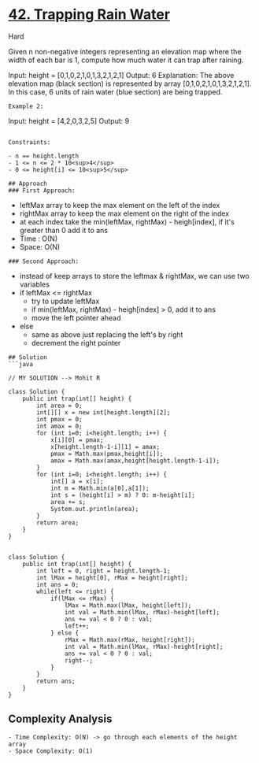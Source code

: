 # [42. Trapping Rain Water](https://leetcode.com/problems/trapping-rain-water/)
Hard


Given n non-negative integers representing an elevation map where the width of each bar is 1, compute how much water it can trap after raining.

Input: height = [0,1,0,2,1,0,1,3,2,1,2,1]
Output: 6
Explanation: The above elevation map (black section) is represented by array [0,1,0,2,1,0,1,3,2,1,2,1]. 
In this case, 6 units of rain water (blue section) are being trapped.
```
Example 2:
```
Input: height = [4,2,0,3,2,5]
Output: 9
 ```

Constraints:

- n == height.length
- 1 <= n <= 2 * 10<sup>4</sup>
- 0 <= height[i] <= 10<sup>5</sup>

## Approach
### First Approach:
```
- leftMax array to keep the max element on the left of the index
- rightMax array to keep the max element on the right of the index
- at each index take the min(leftMax, rightMax) - heigh[index], if it's greater than 0 add it to ans
- Time : O(N)
- Space: O(N)
```
### Second Approach:
```
- instead of keep arrays to store the leftmax & rightMax, we can use two variables
- if leftMax <= rightMax
  - try to update leftMax
  - if min(leftMax, rightMax) - heigh[index] > 0, add it to ans
  - move the left pointer ahead
- else
  - same as above just replacing the left's by right
  - decrement the right pointer
```
## Solution
```java

// MY SOLUTION --> Mohit R

class Solution {
    public int trap(int[] height) {
        int area = 0;
        int[][] x = new int[height.length][2];
        int pmax = 0;
        int amax = 0;
        for (int i=0; i<height.length; i++) {
            x[i][0] = pmax;
            x[height.length-1-i][1] = amax;
            pmax = Math.max(pmax,height[i]);
            amax = Math.max(amax,height[height.length-1-i]);
        }
        for (int i=0; i<height.length; i++) {
            int[] a = x[i];
            int m = Math.min(a[0],a[1]);
            int s = (height[i] > m) ? 0: m-height[i];
            area += s;
            System.out.println(area);
        }
        return area;
    }
}


class Solution {
    public int trap(int[] height) {
        int left = 0, right = height.length-1;
        int lMax = height[0], rMax = height[right];
        int ans = 0;
        while(left <= right) {
            if(lMax <= rMax) {
                lMax = Math.max(lMax, height[left]);
                int val = Math.min(lMax, rMax)-height[left];
                ans += val < 0 ? 0 : val;
                left++;
            } else {
                rMax = Math.max(rMax, height[right]);
                int val = Math.min(lMax, rMax)-height[right];
                ans += val < 0 ? 0 : val;
                right--;
            }
        }       
        return ans;
    }
}

```
## Complexity Analysis
```
- Time Complexity: O(N) -> go through each elements of the height array
- Space Complexity: O(1)
```
